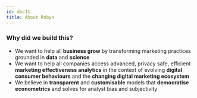 ```yaml
---
id: doc11
title: About Robyn
---
```


### Why did we build this?
* We want to help all **business grow** by transforming marketing practices grounded in **data** and **science**
* We want to help all companies access advanced, privacy safe, efficient **marketing effectiveness analytics** in the context of evolving **digital consumer behaviours** and the **changing digital marketing ecosystem**
* We believe in **transparent** and **customisable** models that **democratise econometrics** and solves for analyst bias and subjectivity

